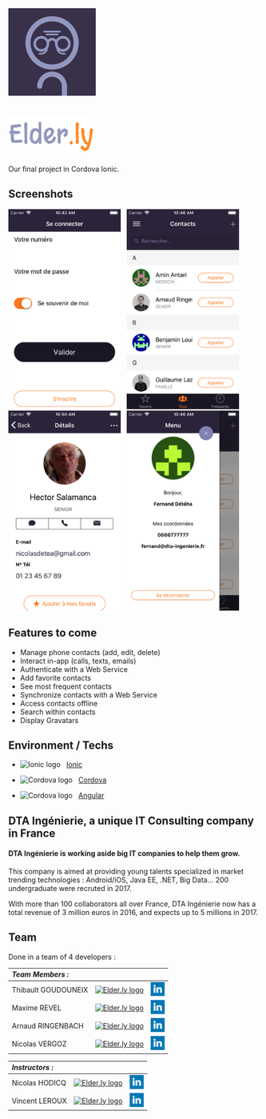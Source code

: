 <img src="https://raw.githubusercontent.com/Cocatrix/Elder.ly/master/Elder.ly/Assets.xcassets/AppIcon.appiconset/Elder.ly.png" alt="Elder.ly logo" height="175" />

# <img src="https://raw.githubusercontent.com/Cocatrix/Elder.ly/master/Elder.ly/Assets.xcassets/elder.ly-logotype.imageset/elderly-logotype.png" alt="Elder.ly logo" height="70" />

Our final project in Cordova Ionic.

## Screenshots
<img src="./Screenshots/screenshot-login.png" alt="Elder.ly screenshot list" height="400" /> &nbsp;
<img src="./Screenshots/screenshot-list.png" alt="Elder.ly screenshot list" height="400" /> &nbsp;
<img src="./Screenshots/screenshot-details.png" alt="Elder.ly screenshot details" height="400" /> &nbsp;
<img src="./Screenshots/screenshot-menu.png" alt="Elder.ly screenshot menu" height="400" />

## Features to come
- Manage phone contacts (add, edit, delete)
- Interact in-app (calls, texts, emails)
- Authenticate with a Web Service
- Add favorite contacts
- See most frequent contacts
- Synchronize contacts with a Web Service
- Access contacts offline
- Search within contacts
- Display Gravatars

## Environment / Techs
- <img src="https://cdn.svgporn.com/logos/ionic.svg" alt="Ionic logo" width="30" > &nbsp;
[Ionic](https://ionicframework.com/)

- <img src="https://cdn.svgporn.com/logos/cordova.svg" alt="Cordova logo" width="30" > &nbsp;
[Cordova](https://cordova.apache.org/)

- <img src="https://cdn.svgporn.com/logos/angular-icon.svg" alt="Cordova logo" width="30" > &nbsp;
[Angular](https://angular.io/)

## DTA Ingénierie, a unique IT Consulting company in France

#### DTA Ingénierie is working aside big IT companies to help them grow.

This company is aimed at providing young talents specialized in market trending technologies : Android/iOS, Java EE, .NET, Big Data... 200 undergraduate were recruted in 2017.

With more than 100 collaborators all over France, DTA Ingénierie now has a total revenue of 3 million euros in 2016, and expects up to 5 millions in 2017.

## Team
Done in a team of 4 developers :

| *Team Members :* | | |
| :-- | -- | --: |
| Thibault GOUDOUNEIX | <a href="https://github.com/Nilmanduil"><img src="https://camo.githubusercontent.com/d0518022b7a02d405ad5112a0c8aa455cbfe952e/68747470733a2f2f6564656e742e6769746875622e696f2f537570657254696e7949636f6e732f696d616765732f7376672f6769746875622e737667" alt="Elder.ly logo" height="28" /></a> | <a href="https://www.linkedin.com/in/tgoudouneix/"><img src="https://raw.githubusercontent.com/edent/SuperTinyIcons/master/images/svg/linkedin.svg?sanitize=true" alt="Elder.ly logo" height="28" /></a> |
| Maxime REVEL | <a href="https://github.com/Cocatrix"><img src="https://camo.githubusercontent.com/d0518022b7a02d405ad5112a0c8aa455cbfe952e/68747470733a2f2f6564656e742e6769746875622e696f2f537570657254696e7949636f6e732f696d616765732f7376672f6769746875622e737667" alt="Elder.ly logo" height="28" /></a> | <a href="https://www.linkedin.com/in/maximerevel/"><img src="https://raw.githubusercontent.com/edent/SuperTinyIcons/master/images/svg/linkedin.svg?sanitize=true" alt="Elder.ly logo" height="28" /></a> |
| Arnaud RINGENBACH | <a href="https://github.com/newatox"><img src="https://camo.githubusercontent.com/d0518022b7a02d405ad5112a0c8aa455cbfe952e/68747470733a2f2f6564656e742e6769746875622e696f2f537570657254696e7949636f6e732f696d616765732f7376672f6769746875622e737667" alt="Elder.ly logo" height="28" /></a> | <a href="https://www.linkedin.com/in/arnaud-ringenbach-91776b153/"><img src="https://raw.githubusercontent.com/edent/SuperTinyIcons/master/images/svg/linkedin.svg?sanitize=true" alt="Elder.ly logo" height="28" /></a> |
| Nicolas VERGOZ | <a href="https://github.com/nicolasvergoz"><img src="https://camo.githubusercontent.com/d0518022b7a02d405ad5112a0c8aa455cbfe952e/68747470733a2f2f6564656e742e6769746875622e696f2f537570657254696e7949636f6e732f696d616765732f7376672f6769746875622e737667" alt="Elder.ly logo" height="28" /></a> | <a href="https://www.linkedin.com/in/nicolas-vergoz/"><img src="https://raw.githubusercontent.com/edent/SuperTinyIcons/master/images/svg/linkedin.svg?sanitize=true" alt="Elder.ly logo" height="28" /></a> |

| *Instructors :* | | |
| :-- | -- | --: |
| Nicolas HODICQ | <a href="https://github.com/nartawak"><img src="https://camo.githubusercontent.com/d0518022b7a02d405ad5112a0c8aa455cbfe952e/68747470733a2f2f6564656e742e6769746875622e696f2f537570657254696e7949636f6e732f696d616765732f7376672f6769746875622e737667" alt="Elder.ly logo" height="28" /></a> | <a href="https://www.linkedin.com/in/nicolas-hodicq-707bb14b/"><img src="https://raw.githubusercontent.com/edent/SuperTinyIcons/master/images/svg/linkedin.svg?sanitize=true" alt="Elder.ly logo" height="28" /></a> |
| Vincent LEROUX | <a href="https://github.com/DrRoux"><img src="https://camo.githubusercontent.com/d0518022b7a02d405ad5112a0c8aa455cbfe952e/68747470733a2f2f6564656e742e6769746875622e696f2f537570657254696e7949636f6e732f696d616765732f7376672f6769746875622e737667" alt="Elder.ly logo" height="28" /></a> | <a href="https://www.linkedin.com/in/lerouxvincentlink/"><img src="https://raw.githubusercontent.com/edent/SuperTinyIcons/master/images/svg/linkedin.svg?sanitize=true" alt="Elder.ly logo" height="28" /></a> |
